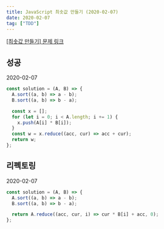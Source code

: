 ```yaml
---
title: JavaScript 최솟값 만들기 (2020-02-07)
date: 2020-02-07
tag: ["TDD"]
---
```


[[최솟값 만들기] 문제 링크](https://programmers.co.kr/learn/courses/30/lessons/12941)

## 성공

2020-02-07

```javascript
const solution = (A, B) => {
  A.sort((a, b) => a - b);
  B.sort((a, b) => b - a);

  const x = [];
  for (let i = 0; i < A.length; i += 1) {
    x.push(A[i] * B[i]);
  }
  const w = x.reduce((acc, cur) => acc + cur);
  return w;
};
```

## 리펙토링

2020-02-07

```javascript
const solution = (A, B) => {
  A.sort((a, b) => a - b);
  B.sort((a, b) => b - a);

  return A.reduce((acc, cur, i) => cur * B[i] + acc, 0);
};
```
